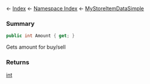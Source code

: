 ← [Index](Api-Index) ← [Namespace Index](Namespace-Index) ← [MyStoreItemDataSimple](VRage.Game.ModAPI.Ingame.MyStoreItemDataSimple)

### Summary

```csharp
public int Amount { get; }
```

Gets amount for buy/sell

### Returns

[int](https://docs.microsoft.com/en-us/dotnet/api/System.Int32?view=netframework-4.6)

